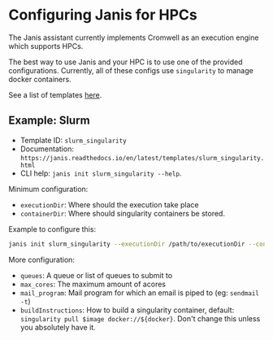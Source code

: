 # Configuring Janis for HPCs

The Janis assistant currently implements Cromwell as an execution engine which supports HPCs.

The best way to use Janis and your HPC is to use one of the provided configurations. Currently, all of these configs use `singularity` to manage docker containers.

See a list of templates [here](https://janis.readthedocs.io/en/latest/templates/index.html).

## Example: Slurm

- Template ID: `slurm_singularity`
- Documentation: `https://janis.readthedocs.io/en/latest/templates/slurm_singularity.html`
- CLI help: `janis init slurm_singularity --help`.

Minimum configuration:

- `executionDir`: Where should the execution take place
- `containerDir`: Where should singularity containers be stored.

Example to configure this:
```bash
janis init slurm_singularity --executionDir /path/to/executionDir --containerDir /path/to/containerDir
```

More configuration:

- `queues`: A queue or list of queues to submit to
- `max_cores`: The maximum amount of acores 
- `mail_program`: Mail program for which an email is piped to (eg: `sendmail -t`)
- `buildInstructions`: How to build a singularity container, default: `singularity pull $image docker://${docker}`. Don't change this unless you absolutely have it.

